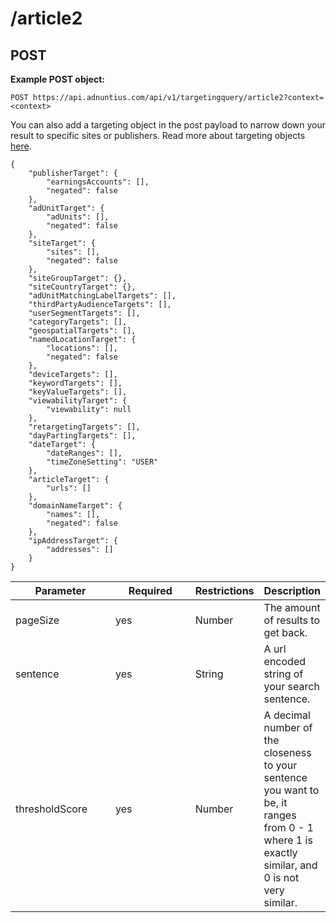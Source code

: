 # /article2

## POST

**Example POST object:**

```http
POST https://api.adnuntius.com/api/v1/targetingquery/article2?context=<context>
```

You can also add a targeting object in the post payload to narrow down your result to specific sites or publishers. Read more about targeting objects [here](../targeting-object.md).

```
{
    "publisherTarget": {
        "earningsAccounts": [],
        "negated": false
    },
    "adUnitTarget": {
        "adUnits": [],
        "negated": false
    },
    "siteTarget": {
        "sites": [],
        "negated": false
    },
    "siteGroupTarget": {},
    "siteCountryTarget": {},
    "adUnitMatchingLabelTargets": [],
    "thirdPartyAudienceTargets": [],
    "userSegmentTargets": [],
    "categoryTargets": [],
    "geospatialTargets": [],
    "namedLocationTarget": {
        "locations": [],
        "negated": false
    },
    "deviceTargets": [],
    "keywordTargets": [],
    "keyValueTargets": [],
    "viewabilityTarget": {
        "viewability": null
    },
    "retargetingTargets": [],
    "dayPartingTargets": [],
    "dateTarget": {
        "dateRanges": [],
        "timeZoneSetting": "USER"
    },
    "articleTarget": {
        "urls": []
    },
    "domainNameTarget": {
        "names": [],
        "negated": false
    },
    "ipAddressTarget": {
        "addresses": []
    }
}
```



<table><thead><tr><th width="159">Parameter</th><th width="133">Required</th><th>Restrictions</th><th>Description</th></tr></thead><tbody><tr><td>pageSize</td><td>yes</td><td>Number</td><td>The amount of results to get back.</td></tr><tr><td>sentence</td><td>yes</td><td>String</td><td>A url encoded string of your search sentence.</td></tr><tr><td>thresholdScore</td><td>yes</td><td>Number</td><td>A decimal number of the closeness to your sentence you want to be, it ranges from 0 - 1 where 1 is exactly similar, and 0 is not very similar.</td></tr></tbody></table>

